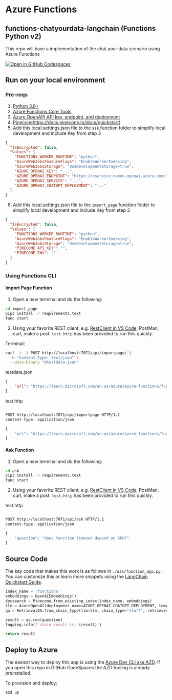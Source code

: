 # Azure Functions
## functions-chatyourdata-langchain (Functions Python v2)
This repo will have a implementation of the chat your data scenario using Azure Functions 

[![Open in GitHub Codespaces](https://github.com/codespaces/badge.svg)](https://github.com/codespaces/new?hide_repo_select=true&ref=main&repo=575770869)

## Run on your local environment

### Pre-reqs
1) [Python 3.8+](https://www.python.org/) 
2) [Azure Functions Core Tools](https://learn.microsoft.com/en-us/azure/azure-functions/functions-run-local?tabs=v4%2Cmacos%2Ccsharp%2Cportal%2Cbash#install-the-azure-functions-core-tools)
3) [Azure OpenAPI API key, endpoint, and deployment](https://portal.azure.com) 
4) [Pinecone]({)https://docs.pinecone.io/docs/quickstart)
5) Add this local.settings.json file to the `ask` function folder to simplify local development and include Key from step 3
```json
{
  "IsEncrypted": false,
  "Values": {
    "FUNCTIONS_WORKER_RUNTIME": "python",
    "AzureWebJobsFeatureFlags": "EnableWorkerIndexing",
    "AzureWebJobsStorage": "UseDevelopmentStorage=true",
    "AZURE_OPENAI_KEY": "...",
    "AZURE_OPENAI_ENDPOINT": "https://<service_name>.openai.azure.com/",
    "AZURE_OPENAI_SERVICE": "...",
    "AZURE_OPENAI_CHATGPT_DEPLOYMENT": "..."
  }
}
```
6) Add this local.settings.json file to the `import_page` function folder to simplify local development and include Key from step 3
```json
{
  "IsEncrypted": false,
  "Values": {
    "FUNCTIONS_WORKER_RUNTIME": "python",
    "AzureWebJobsFeatureFlags": "EnableWorkerIndexing",
    "AzureWebJobsStorage": "UseDevelopmentStorage=true",
    "PINECONE_API_KEY": "",
    "PINECONE_ENV": ""
  }
}
```

### Using Functions CLI
#### Import Page Function
1) Open a new terminal and do the following:

```bash
cd import_page
pip3 install -r requirements.text
func start
```
2) Using your favorite REST client, e.g. [RestClient in VS Code](https://marketplace.visualstudio.com/items?itemName=humao.rest-client), PostMan, curl, make a post.  `test.http` has been provided to run this quickly.   

Terminal:
```bash
curl -i -X POST http://localhost:7071/api/importpage/ \
  -H "Content-Type: text/json" \
  --data-binary "@testdata.json"
```

testdata.json
```json
{
    "url": "https://learn.microsoft.com/en-us/azure/azure-functions/functions-premium-plan"
}
```

test.http
```bash

POST http://localhost:7071/api/importpage HTTP/1.1
content-type: application/json

{
    "url": "https://learn.microsoft.com/en-us/azure/azure-functions/functions-premium-plan"
}
```

#### Ask Function
1) Open a new terminal and do the following:

```bash
cd ask
pip3 install -r requirements.text
func start
```
2) Using your favorite REST client, e.g. [RestClient in VS Code](https://marketplace.visualstudio.com/items?itemName=humao.rest-client), PostMan, curl, make a post.  `test.http` has been provided to run this quickly.   

test.http
```bash

POST http://localhost:7071/api/ask HTTP/1.1
content-type: application/json

{
    "question": "does function timeout depend on SKU?"
}
```

## Source Code

The key code that makes this work is as follows in `./ask/function_app.py`.  You can customize this or learn more snippets using the [LangChain Quickstart Guide](https://python.langchain.com/en/latest/getting_started/getting_started.html).

```python
index_name = 'functions'
embeddings = OpenAIEmbeddings()
docsearch = Pinecone.from_existing_index(index_name, embeddings)
llm = AzureOpenAI(deployment_name=AZURE_OPENAI_CHATGPT_DEPLOYMENT, temperature=0.7, openai_api_key=AZURE_OPENAI_KEY)
qa = RetrievalQA.from_chain_type(llm=llm, chain_type="stuff", retriever=docsearch.as_retriever())

result = qa.run(question)
logging.info(f'chain result is: {result}')

return result
```

## Deploy to Azure

The easiest way to deploy this app is using the [Azure Dev CLI aka AZD](https://aka.ms/azd).  If you open this repo in GitHub CodeSpaces the AZD tooling is already preinstalled.

To provision and deploy:
```bash
azd up
```
